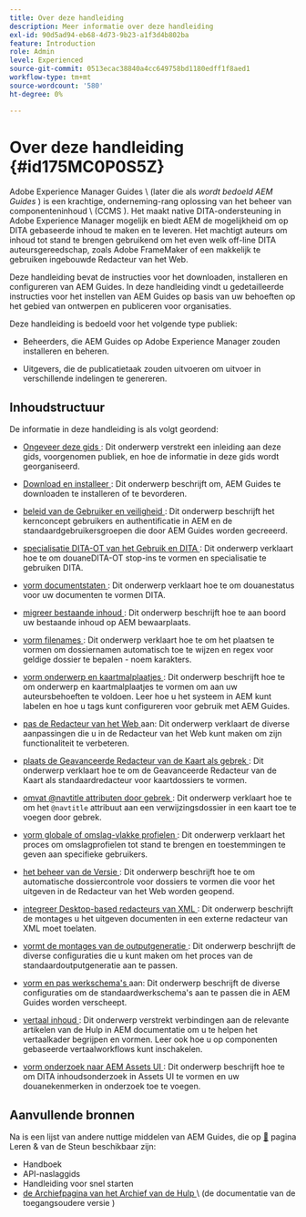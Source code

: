 ```yaml
---
title: Over deze handleiding
description: Meer informatie over deze handleiding
exl-id: 90d5ad94-eb68-4d73-9b23-a1f3d4b802ba
feature: Introduction
role: Admin
level: Experienced
source-git-commit: 0513ecac38840a4cc649758bd1180edff1f8aed1
workflow-type: tm+mt
source-wordcount: '580'
ht-degree: 0%

---
```


# Over deze handleiding {#id175MC0P0S5Z}

Adobe Experience Manager Guides \ (later die als *wordt bedoeld AEM Guides* \) is een krachtige, onderneming-rang oplossing van het beheer van componenteninhoud \ (CCMS \). Het maakt native DITA-ondersteuning in Adobe Experience Manager mogelijk en biedt AEM de mogelijkheid om op DITA gebaseerde inhoud te maken en te leveren. Het machtigt auteurs om inhoud tot stand te brengen gebruikend om het even welk off-line DITA auteursgereedschap, zoals Adobe FrameMaker of een makkelijk te gebruiken ingebouwde Redacteur van het Web.

Deze handleiding bevat de instructies voor het downloaden, installeren en configureren van AEM Guides. In deze handleiding vindt u gedetailleerde instructies voor het instellen van AEM Guides op basis van uw behoeften op het gebied van ontwerpen en publiceren voor organisaties.

Deze handleiding is bedoeld voor het volgende type publiek:

- Beheerders, die AEM Guides op Adobe Experience Manager zouden installeren en beheren.

- Uitgevers, die de publicatietaak zouden uitvoeren om uitvoer in verschillende indelingen te genereren.


## Inhoudstructuur

De informatie in deze handleiding is als volgt geordend:

- [ Ongeveer deze gids ](#id175MC0P0S5Z): Dit onderwerp verstrekt een inleiding aan deze gids, voorgenomen publiek, en hoe de informatie in deze gids wordt georganiseerd.

- [ Download en installeer ](download-install.md#): Dit onderwerp beschrijft om, AEM Guides te downloaden te installeren of te bevorderen.

- [ beleid van de Gebruiker en veiligheid ](user-admin-sec.md#): Dit onderwerp beschrijft het kernconcept gebruikers en authentificatie in AEM en de standaardgebruikersgroepen die door AEM Guides worden gecreeerd.

- [ specialisatie DITA-OT van het Gebruik en DITA ](dita-ot-specialization.md#): Dit onderwerp verklaart hoe te om douaneDITA-OT stop-ins te vormen en specialisatie te gebruiken DITA.

- [ vorm documentstaten ](customize-doc-state.md#): Dit onderwerp verklaart hoe te om douanestatus voor uw documenten te vormen DITA.

- [ migreer bestaande inhoud ](migrate-content.md#): Dit onderwerp beschrijft hoe te aan boord uw bestaande inhoud op AEM bewaarplaats.

- [ vorm filenames ](conf-file-names.md#): Dit onderwerp verklaart hoe te om het plaatsen te vormen om dossiernamen automatisch toe te wijzen en regex voor geldige dossier te bepalen - noem karakters.

- [ vorm onderwerp en kaartmalplaatjes ](conf-template-tags.md#): Dit onderwerp beschrijft hoe te om onderwerp en kaartmalplaatjes te vormen om aan uw auteursbehoeften te voldoen. Leer hoe u het systeem in AEM kunt labelen en hoe u tags kunt configureren voor gebruik met AEM Guides.

- [ pas de Redacteur van het Web ](conf-web-editor.md#) aan: Dit onderwerp verklaart de diverse aanpassingen die u in de Redacteur van het Web kunt maken om zijn functionaliteit te verbeteren.

- [ plaats de Geavanceerde Redacteur van de Kaart als gebrek ](conf-map-editor.md#id194GHE0I0CW): Dit onderwerp verklaart hoe te om de Geavanceerde Redacteur van de Kaart als standaardredacteur voor kaartdossiers te vormen.

- [ omvat @navtitle attributen door gebrek ](auto-add-navtitle.md#): Dit onderwerp verklaart hoe te om het `@navtitle` attribuut aan een verwijzingsdossier in een kaart toe te voegen door gebrek.

- [ vorm globale of omslag-vlakke profielen ](conf-folder-level.md#): Dit onderwerp verklaart het proces om omslagprofielen tot stand te brengen en toestemmingen te geven aan specifieke gebruikers.

- [ het beheer van de Versie ](version-management.md#): Dit onderwerp beschrijft hoe te om automatische dossiercontrole voor dossiers te vormen die voor het uitgeven in de Redacteur van het Web worden geopend.

- [ integreer Desktop-based redacteurs van XML ](integrate-desktop-editors.md#): Dit onderwerp beschrijft de montages u het uitgeven documenten in een externe redacteur van XML moet toelaten.

- [ vormt de montages van de outputgeneratie ](conf-output-generation.md#): Dit onderwerp beschrijft de diverse configuraties die u kunt maken om het proces van de standaardoutputgeneratie aan te passen.

- [ vorm en pas werkschema&#39;s ](customize-workflows.md#) aan: Dit onderwerp beschrijft de diverse configuraties om de standaardwerkschema&#39;s aan te passen die in AEM Guides worden verscheept.

- [ vertaal inhoud ](translation.md#): Dit onderwerp verstrekt verbindingen aan de relevante artikelen van de Hulp in AEM documentatie om u te helpen het vertaalkader begrijpen en vormen. Leer ook hoe u op componenten gebaseerde vertaalworkflows kunt inschakelen.

- [ vorm onderzoek naar AEM Assets UI ](conf-dita-search.md#): Dit onderwerp beschrijft hoe te om DITA inhoudsonderzoek in Assets UI te vormen en uw douanekenmerken in onderzoek toe te voegen.


## Aanvullende bronnen

Na is een lijst van andere nuttige middelen van AEM Guides, die op [&#128279;](https://helpx.adobe.com/support/xml-documentation-for-experience-manager.html) pagina Leren &amp; van de Steun beschikbaar zijn:

- Handboek
- API-naslaggids
- Handleiding voor snel starten
- [ de Archiefpagina van het Archief van de Hulp ](https://helpx.adobe.com/xml-documentation-for-experience-manager/archive.html) \ (de documentatie van de toegangsoudere versie \)
